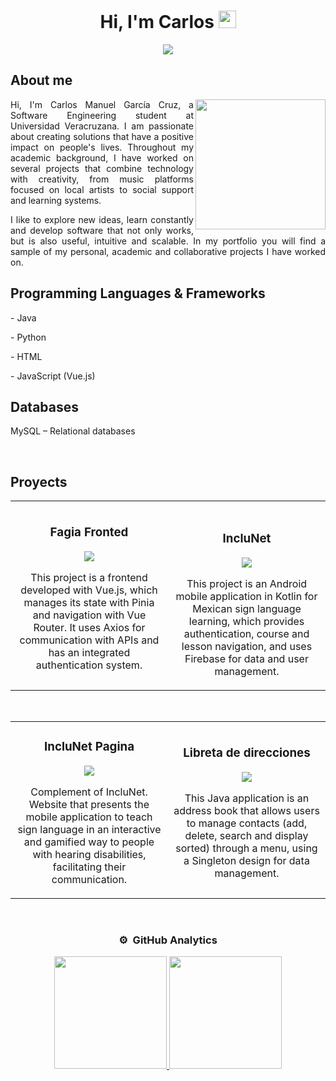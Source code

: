 <div align="center">
<h1 align="center">
  Hi, I'm Carlos
  <img src="https://media.giphy.com/media/hvRJCLFzcasrR4ia7z/giphy.gif" width="28">
</h1>
</div>

<container align="center">
  <div class="mt-1" align="center">
    <a href="https://www.linkedin.com/in/carlos-manuel-garc%C3%ADa-cruz-780b1425b/"><img src="https://img.shields.io/badge/linkedin-%230077B5.svg?style=for-the-badge&logo=linkedin&logoColor=white"></a>
  </div>
<div style="text-align: justify;">
  <h2>About me</h2>
  <img align="right" style="width:13rem; height:auto; border-radius:10 " src="https://i.pinimg.com/1200x/83/16/97/83169708c117d810803ffd3e9eb10fd7.jpg"/>
  <p>
    Hi, I'm Carlos Manuel García Cruz, a Software Engineering student at Universidad Veracruzana. I am passionate about creating solutions that have a positive impact on people's lives. Throughout my academic background, I have worked on several projects that combine technology with creativity, from music platforms focused on local artists to social support and learning systems.
  </p>
  <p>
    I like to explore new ideas, learn constantly and develop software that not only works, but is also useful, intuitive and scalable. In my portfolio you will find a sample of my personal, academic and collaborative projects I have worked on.
  </p>
  
</div>


<div style="text-align: justify;">
  <h2>Programming Languages & Frameworks </h2>
  <p>
- Java
  </p>
  </p>
- Python
  </p>
  </p>
- HTML 
  </p>
- JavaScript (Vue.js) 
  </p>

  <h2>Databases </h2>  
  </p>
MySQL – Relational databases
  </p>

<br>

## Proyects 
<table>
<tr>
<td width="50%">
<h3 align="center">Fagia Fronted</h3>
<div align="center">
<p>
<a href="https://github.com/Manu316/Fagia" target="_blank">
<img src="https://img.shields.io/badge/CODE-ff9?style=for-the-badge&logo=github&logoColor=black">
</a>

</p>
<p>This project is a frontend developed with Vue.js, which manages its state with Pinia and navigation with Vue Router. It uses Axios for communication with APIs and has an integrated authentication system.</p>
</div>
                                                                                      
</td>

<td width="50%">
               <br>
<h3 align="center">IncluNet</h3>
<div align="center">
<p>
<a href="https://github.com/Manu316/IncuNet-Anfeca" target="_blank">
<img src="https://img.shields.io/badge/CODE-ff9?style=for-the-badge&logo=github&logoColor=black">
</a>

</p>
<p>This project is an Android mobile application in Kotlin for Mexican sign language learning, which provides authentication, course and lesson navigation, and uses Firebase for data and user management.</p>
</div>                                                            
</table>                                                                                 
</div>
<br>

<table>
<tr>
<td width="50%">
<h3 align="center">IncluNet Pagina</h3>
<div align="center">
<p>
<a href="https://github.com/Manu316/inclunet-pagina" target="_blank">
<img src="https://img.shields.io/badge/CODE-ff9?style=for-the-badge&logo=github&logoColor=black">
</a>

</p>
<p>Complement of IncluNet. Website that presents the mobile application to teach sign language in an interactive and gamified way to people with hearing disabilities, facilitating their communication.</p>
</div>
                                                                                      
</td>       

<td width="50%">
<h3 align="center">Libreta de direcciones</h3>
<div align="center">
<p>
<a href="https://github.com/Manu316/GarciaCruz_LibretaDirecciones" target="_blank">
<img src="https://img.shields.io/badge/CODE-ff9?style=for-the-badge&logo=github&logoColor=black">
</a>

</p>
<p>This Java application is an address book that allows users to manage contacts (add, delete, search and display sorted) through a menu, using a Singleton design for data management.</p>
</div>
                                                                                      
</td>  
</table>                                                                                 
</div>
<br>

### ⚙️ &nbsp;GitHub Analytics

<p align="center">
<a href="https://github.com/Manu316">
  <img height="180em" src="https://github-readme-stats-eight-theta.vercel.app/api?username=Manu316&show_icons=true&theme=algolia&include_all_commits=true&count_private=true"/>
  <img height="180em" src="https://github-readme-stats-eight-theta.vercel.app/api/top-langs/?username=Manu316&layout=compact&langs_count=8&theme=algolia"/>
</a>
</p>
